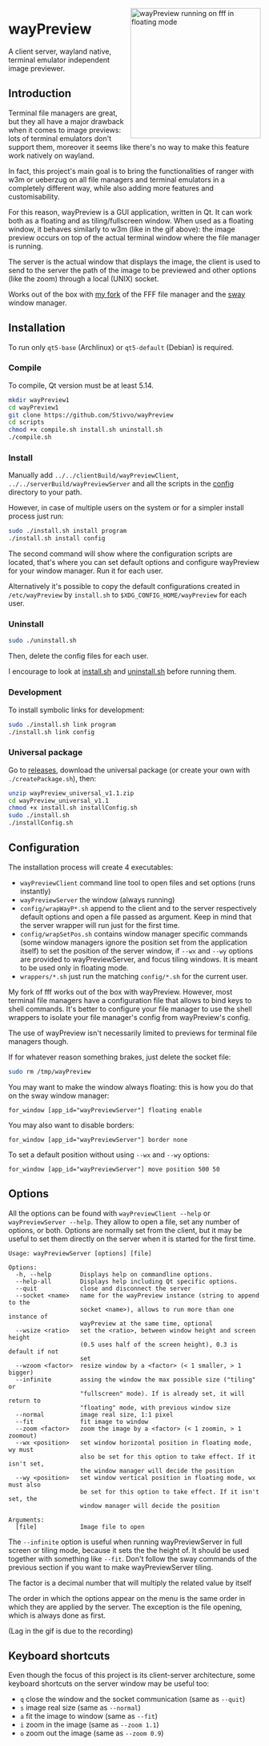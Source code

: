 <img src="fffWayPreview.gif" alt="wayPreview running on fff in floating mode"
height="260" align="right" style="margin-left: 1px; margin-bottom: 1px;"/>

# wayPreview

A client server, wayland native, terminal emulator independent image previewer.

## Introduction

Terminal file managers are great, but they all have a major drawback when it
comes to image previews: lots of terminal emulators don't support them, moreover
it seems like there's no way to make this feature work natively on wayland.

In fact, this project's main goal is to bring the functionalities of ranger with
w3m or ueberzug on all file managers and terminal emulators in a completely
different way, while also adding more features and customisability.

For this reason, wayPreview is a GUI application, written in Qt. It can work
both as a floating and as tiling/fullscreen window. When used as a floating
window, it behaves similarly to w3m (like in the gif above): the image preview
occurs on top of the actual terminal window where the file manager is running.

The server is the actual window that displays the image, the client is used to
send to the server the path of the image to be previewed and other options (like
the zoom) through a local (UNIX) socket.

Works out of the box with [my fork](https://github.com/Stivvo/fff) of the FFF
file manager and the [sway](https://github.com/swaywm/sway) window manager.

## Installation

To run only ``qt5-base`` (Archlinux) or ``qt5-default`` (Debian) is required.

### Compile

To compile, Qt version must be at least 5.14.

```bash
mkdir wayPreview1
cd wayPreview1
git clone https://github.com/Stivvo/wayPreview
cd scripts
chmod +x compile.sh install.sh uninstall.sh
./compile.sh
```

### Install

Manually add ``../../clientBuild/wayPreviewClient``,
``../../serverBuild/wayPreviewServer`` and all the scripts in the
[config](config) directory to your path.

However, in case of multiple users on the system or for a simpler install
process just run:

```bash
sudo ./install.sh install program
./install.sh install config
```

The second command will show where the configuration scripts are located, that's
where you can set default options and configure wayPreview for your window
manager. Run it for each user.

Alternatively it's possible to copy the default configurations created in
``/etc/wayPreview`` by ``install.sh`` to ``$XDG_CONFIG_HOME/wayPreview`` for
each user.

### Uninstall

```bash
sudo ./uninstall.sh
```

Then, delete the config files for each user.

I encourage to look at [install.sh](scripts/install.sh) and
[uninstall.sh](scripts/uninstall.sh) before running them.

### Development

To install symbolic links for development:

```bash
sudo ./install.sh link program
./install.sh link config
```

### Universal package

Go to [releases](https://github.com/Stivvo/wayPreview/releases), download the
universal package (or create your own with ``./createPackage.sh``), then:

```bash
unzip wayPreview_universal_v1.1.zip
cd wayPreview_universal_v1.1
chmod +x install.sh installConfig.sh
sudo ./install.sh
./installConfig.sh
```

## Configuration

The installation process will create 4 executables:

* ``wayPreviewClient`` command line tool to open files and set options (runs
    instantly)
* ``wayPreviewServer`` the window (always running)
* ``config/wrapWayP*.sh`` append to the client and to the server respectively
    default options and open a file passed as argument. Keep in mind that the
    server wrapper will run just for the first time.
* ``config/wrapSetPos.sh`` contains window manager specific commands (some
    window managers ignore the position set from the application itself) to set
    the position of the server window, if ``--wx`` and ``--wy`` options are
    provided to wayPreviewServer, and focus tiling windows. It is meant to be
    used only in floating mode.
* ``wrappers/*.sh`` just run the matching ``config/*.sh`` for the current user.

My fork of fff works out of the box with wayPreview. However, most terminal file
managers have a configuration file that allows to bind keys to shell commands.
It's better to configure your file manager to use the shell wrappers to isolate
your file manager's config from wayPreview's config.

The use of wayPreview isn't necessarily limited to previews for terminal file
managers though.

If for whatever reason something brakes, just delete the socket file:

```bash
sudo rm /tmp/wayPreview
```

You may want to make the window always floating: this is how you do that on the
sway window manager:

```
for_window [app_id="wayPreviewServer"] floating enable
```

You may also want to disable borders:

```
for_window [app_id="wayPreviewServer"] border none
```

To set a default position without using ``--wx`` and ``--wy`` options:

```
for_window [app_id="wayPreviewServer"] move position 500 50
```

## Options

All the options can be found with ``wayPreviewClient --help`` or
``wayPreviewServer --help``. They allow to open a file, set any number of
options, or both. Options are normally set from the client, but it may be useful
to set them directly on the server when it is started for the first time.

```
Usage: wayPreviewServer [options] [file]

Options:
  -h, --help        Displays help on commandline options.
  --help-all        Displays help including Qt specific options.
  --quit            close and disconnect the server
  --socket <name>   name for the wayPreview instance (string to append to the
                    socket <name>), allows to run more than one instance of
                    wayPreview at the same time, optional
  --wsize <ratio>   set the <ratio>, between window height and screen height
                    (0.5 uses half of the screen height), 0.3 is default if not
                    set
  --wzoom <factor>  resize window by a <factor> (< 1 smaller, > 1 bigger)
  --infinite        assing the window the max possible size ("tiling" or
                    "fullscreen" mode). If is already set, it will return to
                    "floating" mode, with previous window size
  --normal          image real size, 1:1 pixel
  --fit             fit image to window
  --zoom <factor>   zoom the image by a <factor> (< 1 zoomin, > 1 zoomout)
  --wx <position>   set window horizontal position in floating mode, wy must
                    also be set for this option to take effect. If it isn't set,
                    the window manager will decide the position
  --wy <position>   set window vertical position in floating mode, wx must also
                    be set for this option to take effect. If it isn't set, the
                    window manager will decide the position

Arguments:
  [file]            Image file to open

```

The ``--infinite`` option is useful when running wayPreviewServer in full screen
or tiling mode, because it sets the the height of. It should be used together
with something like ``--fit``. Don't follow the sway commands of the previous
section if you want to make wayPreviewServer tiling.

The factor is a decimal number that will multiply the related value by itself

The order in which the options appear on the menu is the same order in which
they are applied by the server. The exception is the file opening, which is
always done as first.

(Lag in the gif is due to the recording)

## Keyboard shortcuts

Even though the focus of this project is its client-server architecture, some
keyboard shortcuts on the server window may be useful too:

+ ``q`` close the window and the socket communication (same as ``--quit``)
+ ``s`` image real size (same as ``--normal``)
+ ``a`` fit the image to window (same as ``--fit``)
+ ``i`` zoom in the image (same as ``--zoom 1.1``)
+ ``o`` zoom out the image (same as ``--zoom 0.9``)
